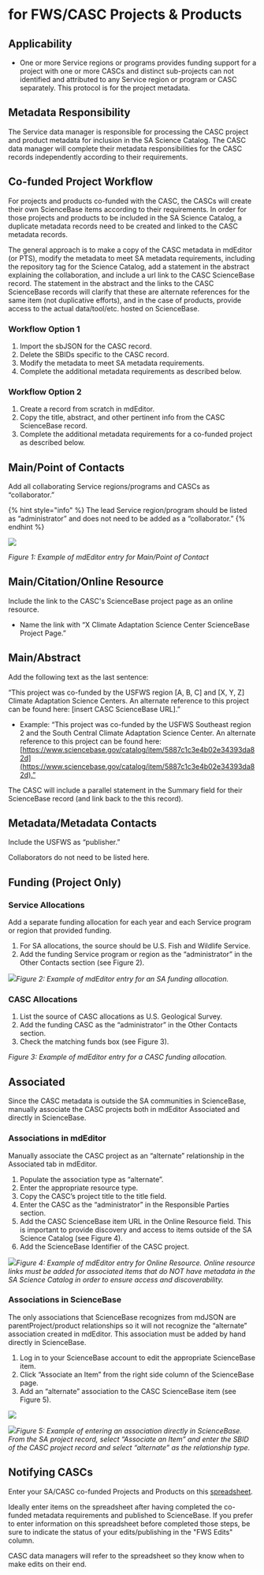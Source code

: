 # for FWS/CASC Projects & Products

## Applicability

* One or more Service regions or programs provides funding support for a project with one or more CASCs and distinct sub-projects can not identified and attributed to any Service region or program or CASC separately.  This protocol is for the project metadata.

## Metadata Responsibility

The Service data manager is responsible for processing the CASC project and product metadata for inclusion in the SA Science Catalog. The CASC data manager will complete their metadata responsibilities for the CASC records independently according to their requirements.

## Co-funded Project Workflow

For projects and products co-funded with the CASC, the CASCs will create their own ScienceBase items according to their requirements. In order for those projects and products to be included in the SA Science Catalog, a duplicate metadata records need to be created and linked to the CASC metadata records. 

The general approach is to make a copy of the CASC metadata in mdEditor \(or PTS\), modify the metadata to meet SA metadata requirements, including the repository tag for the Science Catalog, add a statement in the abstract explaining the collaboration, and include a url link to the CASC ScienceBase record. The statement in the abstract and the links to the CASC ScienceBase records will clarify that these are alternate references for the same item \(not duplicative efforts\), and in the case of products, provide access to the actual data/tool/etc. hosted on ScienceBase.

### Workflow Option 1

1. Import the sbJSON for the CASC record.
2. Delete the SBIDs specific to the CASC record.
3. Modify the metadata to meet SA metadata requirements.
4. Complete the additional metadata requirements as described below.

### Workflow Option 2

1. Create a record from scratch in mdEditor.
2. Copy the title, abstract, and other pertinent info from the CASC ScienceBase record. 
3. Complete the additional metadata requirements for a co-funded project as described below.

## Main/Point of Contacts

Add all collaborating Service regions/programs and CASCs as “collaborator.”

{% hint style="info" %}
The lead Service region/program should be listed as “administrator” and does not need to be added as a “collaborator.”
{% endhint %}

![](https://lh6.googleusercontent.com/4ewK_e-foCCi1kHOe9RiAG1Kuuc4VXIrB7S78S8goOtko3-DCZ9vj2wulFlwD7H_m_-IUfTTip8ssC_JHhJzqoD4bcguP-BvIimv2ctekLDadMNrOxEF-KBx7Ilr3uud0JodZmuJ)

_Figure 1: Example of mdEditor entry for Main/Point of Contact_

## Main/Citation/Online Resource

Include the link to the CASC's ScienceBase project page as an online resource.

* Name the link with “X Climate Adaptation Science Center ScienceBase Project Page.”

## Main/Abstract

Add the following text as the last sentence:

“This project was co-funded by the USFWS region \[A, B, C\]  and \[X, Y, Z\] Climate Adaptation Science Centers. An alternate reference to this project can be found here: \[insert CASC ScienceBase URL\].”

* Example: “This project was co-funded by the USFWS Southeast region 2 and the South Central Climate Adaptation Science Center. An alternate reference to this project can be found here: [https://www.sciencebase.gov/catalog/item/5887c1c3e4b02e34393da82d](https://www.sciencebase.gov/catalog/item/5887c1c3e4b02e34393da82d).”

The CASC will include a parallel statement in the Summary field for their ScienceBase record \(and link back to the this record\).

## Metadata/Metadata Contacts

Include the USFWS as “publisher.”

Collaborators do not need to be listed here.

## Funding \(Project Only\)

### Service Allocations

Add a separate funding allocation for each year and each Service program or region that provided funding.

1. For SA allocations, the source should be U.S. Fish and Wildlife Service.
2. Add the funding Service program or region as the “administrator” in the Other Contacts section \(see Figure 2\).

![](https://lh5.googleusercontent.com/FuzsddF2rFu5QQiRYIC7xLYOQrFWwHFoqIIMa0OuODOz52A3oSi1tAUUfh58HTjYmtKohXAGKwWfoKXdRXjol3J-A_zBCl6kddAGBjErEWIfSrSoYAkdmieraFzgSYR3jBwG0q26)_Figure 2: Example of mdEditor entry for an SA funding allocation._ 

### CASC Allocations

1. List the source of CASC allocations as U.S. Geological Survey.
2. Add the funding CASC as the “administrator” in the Other Contacts section.
3. Check the matching funds box \(see Figure 3\).

_Figure 3: Example of mdEditor entry for a CASC funding allocation._ 

## Associated

Since the CASC metadata is outside the SA communities in ScienceBase, manually associate the CASC projects both in mdEditor Associated and directly in ScienceBase.

### Associations in mdEditor

Manually associate the CASC project as an “alternate” relationship in the Associated tab in mdEditor.

1. Populate the association type as “alternate”.
2. Enter the appropriate resource type.
3. Copy the CASC’s project title to the title field.
4. Enter the CASC as the “administrator” in the Responsible Parties section.
5. Add the CASC ScienceBase item URL in the Online Resource field. This is important to provide discovery and access to items outside of the SA Science Catalog \(see Figure 4\).
6. Add the ScienceBase Identifier of the CASC project.

![](https://lh4.googleusercontent.com/pXmGsY0ufzhw5K7T8Ml_8Sq88VFRp0f63T4HSZdnnOvP4xN4XtTYEVNXq9WrcK7r5wb0NHwcT1dMKtAbhVDKykWe-HSsYBp8GHOW2YsLgkMcOk1zUnFtFVAmKzAUGKAaeUKVdrGm)_Figure 4: Example of mdEditor entry for Online Resource. Online resource links must be added for associated items that do NOT have metadata in the SA Science Catalog in order to ensure access and discoverability._

### Associations in ScienceBase

The only associations that ScienceBase recognizes from mdJSON are parentProject/product relationships so it will not recognize the “alternate” association created in mdEditor. This association must be added by hand directly in ScienceBase.

1. Log in to your ScienceBase account to edit the appropriate ScienceBase item.
2. Click “Associate an Item” from the right side column of the ScienceBase page.
3. Add an “alternate” association to the CASC ScienceBase item \(see Figure 5\).

![](https://lh5.googleusercontent.com/s4tNZQxUK5yvtjEtAP-NWIKDvv1hY2IGjTxr7zHoDZnV931sZ9JRjLeHt4inqF0AIZSiHqjNM8-Ev30woD6tCngPnwG_CWnz2K-X8PBXOXLMqTTFtvOmId9C8WxdkAv-QxRBHSL4)

![](https://lh5.googleusercontent.com/FPfhTiqh2kFQ3B6MAawlBytGNKOkmlivoJBgL_Ehld7D1hSyR3EVF6V7eO_hZ5HB4eaq-WUPQ_kPWBIcAkyPTNTOLdSEZtJR0W5ROAWs0ylrLP_RQb_5zF0UEyCFuN4kDzdHT7Py)_Figure 5: Example of entering an association directly in ScienceBase. From the SA project record, select “Associate an Item” and enter the SBID of the CASC project record and select “alternate” as the relationship type._

## Notifying CASCs

Enter your SA/CASC co-funded Projects and Products on this [spreadsheet](https://docs.google.com/spreadsheets/d/1WBFGslnaqxlbcIJ-LmH4kRvobLkH166y58UpWw03rc8/edit?usp=sharing).

Ideally enter items on the spreadsheet after having completed the co-funded metadata requirements and published to ScienceBase. If you prefer to enter information on this spreadsheet before completed those steps, be sure to indicate the status of your edits/publishing in the "FWS Edits" column.

CASC data managers will refer to the spreadsheet so they know when to make edits on their end.

